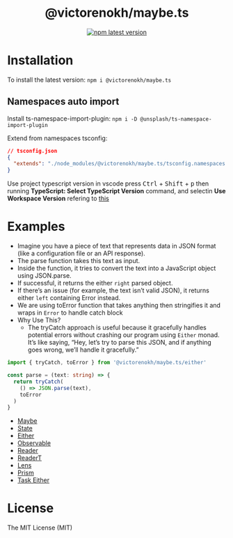 <div align="center">
    <p align="center">
    <h1>@victorenokh/maybe.ts</h1>
    <a href="https://www.npmjs.com/package/@victorenokh/maybe.ts">
        <img alt="npm latest version" src="https://img.shields.io/npm/v/@victorenokh/maybe.ts/latest.svg">
    </a>
</div>

# Installation
To install the latest version:
`npm i @victorenokh/maybe.ts`

## Namespaces auto import
Install ts-namespace-import-plugin:
`npm i -D @unsplash/ts-namespace-import-plugin`

Extend from namespaces tsconfig:
```json
// tsconfig.json
{
  "extends": "./node_modules/@victorenokh/maybe.ts/tsconfig.namespaces.json"
}
```

Use project typescript version in vscode press <kbd>Ctrl</kbd> + <kbd>Shift</kbd> + <kbd>p</kbd> then running **TypeScript: Select TypeScript Version** command, and selectin **Use Workspace Version** refering to [this](https://github.com/unsplash/ts-namespace-import-plugin/issues/12#issuecomment-1836965622)

# Examples

- Imagine you have a piece of text that represents data in JSON format (like a configuration file or an API response).
- The parse function takes this text as input.
- Inside the function, it tries to convert the text into a JavaScript object using JSON.parse.
- If successful, it returns the either `right` parsed object.
- If there’s an issue (for example, the text isn’t valid JSON), it returns either `left` containing Error instead.
- We are using toError function that takes anything then stringifies it and
  wraps in `Error` to handle catch block
- Why Use This?
   - The tryCatch approach is useful because it gracefully handles potential errors without crashing our program using `Either` monad.
     It’s like saying, “Hey, let’s try to parse this JSON, and if anything goes wrong, we’ll handle it gracefully.”
```ts
import { tryCatch, toError } from '@victorenokh/maybe.ts/either'

const parse = (text: string) => {
  return tryCatch(
    () => JSON.parse(text),
    toError
  )
}
```

- [Maybe](https://maybets.duckdns.org/examples/maybe.html)
- [State](https://maybets.duckdns.org/examples/state.html)
- [Either](https://maybets.duckdns.org/examples/either.html)
- [Observable](https://maybets.duckdns.org/examples/observable.html)
- [Reader](https://maybets.duckdns.org/examples/reader.html)
- [ReaderT](https://maybets.duckdns.org/examples/readerT.html)
- [Lens](https://maybets.duckdns.org/examples/lens.html)
- [Prism](https://maybets.duckdns.org/examples/prisms.html)
- [Task Either](https://maybets.duckdns.org/examples/task-either.html)

# License
The MIT License (MIT)
